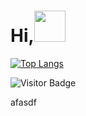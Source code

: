 # Hi,<img src="https://camo.githubusercontent.com/75dc1c8b7e5ab93cc6a6f22cdd58e8f8384245cc/68747470733a2f2f6d656469612e67697068792e636f6d2f6d656469612f6d47634e6a736657416a593541455a4e77362f67697068792e676966" width="50" data-canonical-src="https://media.giphy.com/media/mGcNjsfWAjY5AEZNw6/giphy.gif" style="max-width:100%;">


[![Top Langs](https://github-readme-stats.vercel.app/api/top-langs/?username=Rdx11&bg_color=30,21262d,21262d&title_color=fff&text_color=fff)](https://github.com/anuraghazra/github-readme-stats)
<!--![Anurag's github stats](https://github-readme-stats.vercel.app/api?username=Rdx11&bg_color=30,21262d,21262d&title_color=fff&text_color=fff)-->

![Visitor Badge](https://visitor-badge.laobi.icu/badge?page_id=Rdx11.Rdx11)

afasdf
